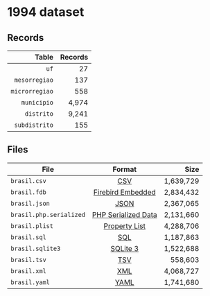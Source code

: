 # 1994 dataset

## Records

|          Table | Records |
| --------------:| -------:|
|           `uf` |      27 |
|  `mesorregiao` |     137 |
| `microrregiao` |     558 |
|    `municipio` |   4,974 |
|     `distrito` |   9,241 |
|  `subdistrito` |     155 |

## Files

| File                    | Format                                                                                          |      Size |
| ----------------------- |:-----------------------------------------------------------------------------------------------:| ---------:|
| `brasil.csv`            | [CSV](https://en.wikipedia.org/wiki/Comma-separated_values)                                     | 1,639,729 |
| `brasil.fdb`            | [Firebird Embedded](https://en.wikipedia.org/wiki/Embedded_database#Firebird_Embedded)          | 2,834,432 |
| `brasil.json`           | [JSON](https://en.wikipedia.org/wiki/JSON)                                                      | 2,367,065 |
| `brasil.php.serialized` | [PHP Serialized Data](https://en.wikipedia.org/wiki/Serialization#Programming_language_support) | 2,131,660 |
| `brasil.plist`          | [Property List](https://en.wikipedia.org/wiki/Property_list)                                    | 4,288,706 |
| `brasil.sql`            | [SQL](https://en.wikipedia.org/wiki/SQL)                                                        | 1,187,863 |
| `brasil.sqlite3`        | [SQLite 3](https://en.wikipedia.org/wiki/SQLite)                                                | 1,522,688 |
| `brasil.tsv`            | [TSV](https://en.wikipedia.org/wiki/Tab-separated_values)                                       |   558,603 |
| `brasil.xml`            | [XML](https://en.wikipedia.org/wiki/XML)                                                        | 4,068,727 |
| `brasil.yaml`           | [YAML](https://en.wikipedia.org/wiki/YAML)                                                      | 1,741,680 |
